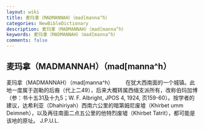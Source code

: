 ```yaml
---
layout: wiki
title: 麦玛拿（MADMANNAH）（mad[manna^h）
categories: NewBibleDictionary
description: 麦玛拿（MADMANNAH）（mad[manna^h）
keywords: 麦玛拿（MADMANNAH）（mad[manna^h）
comments: false
---
```


## 麦玛拿（MADMANNAH）（mad[manna^h）



麦玛拿（MADMANNAH）（mad[manna^h）
　　在犹大西南面的一个城镇。此地一度属于迦勒的后裔（代上二49），后来大概转属西缅支派所有，改称伯玛加博（参：书十五31及十九5；W. F. Albright, JPOS 4, 1924, 页159-60）。按学者的建议，达希利亚（Dhahiriyah）西南六公里的暗第姆尼废墟（Khirbet umm Deimneh），以及再往南面二点五公里的他特烈废墟（Khirbet Tatrit），都可能是该地的原址。
J.P.U.L.




